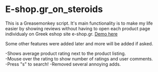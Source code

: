 # E-shop.gr_on_steroids
This is a Greasemonkey script. It's main functionality is to make my life easier by showing reviews without having to open each product page individualy on Greek eshop site e-shop.gr.
[Demo here](Demo:https://raw.githubusercontent.com/JimTortex/E-shop.gr_on_steroids/master/images/demo.jpg)

Some other features were added later and more will be added if asked.

-Shows average product rating next to the product listing.  
-Mouse over the rating to show number of ratings and user comments.  
-Press "s" to search!
-Removed several annoying adds.
